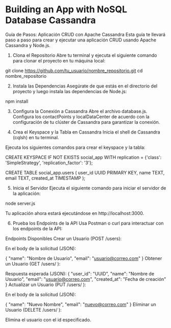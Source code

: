 # Building an App with NoSQL Database Cassandra

Guía de Pasos: Aplicación CRUD con Apache Cassandra
Esta guía te llevará paso a paso para crear y ejecutar una aplicación CRUD usando Apache Cassandra y Node.js.

1. Clona el Repositorio
Abre tu terminal y ejecuta el siguiente comando para clonar el proyecto en tu máquina local:

git clone https://github.com/tu_usuario/nombre_repositorio.git
cd nombre_repositorio

2. Instala las Dependencias
Asegúrate de que estás en el directorio del proyecto y luego instala las dependencias de Node.js:

npm install

3. Configura la Conexión a Cassandra
Abre el archivo database.js.
Configura los contactPoints y localDataCenter de acuerdo con la configuración de tu clúster de Cassandra para garantizar la conexión.

5. Crea el Keyspace y la Tabla en Cassandra
Inicia el shell de Cassandra (cqlsh) en tu terminal.

Ejecuta los siguientes comandos para crear el keyspace y la tabla:

CREATE KEYSPACE IF NOT EXISTS social_app
WITH replication = {'class': 'SimpleStrategy', 'replication_factor': '3'};

CREATE TABLE social_app.users (
  user_id UUID PRIMARY KEY,
  name TEXT,
  email TEXT,
  created_at TIMESTAMP
);

5. Inicia el Servidor
Ejecuta el siguiente comando para iniciar el servidor de la aplicación:

node server.js

Tu aplicación ahora estará ejecutándose en http://localhost:3000.

6. Prueba los Endpoints de la API
Usa Postman o curl para interactuar con los endpoints de la API:

Endpoints Disponibles
Crear un Usuario (POST /users):

En el body de la solicitud (JSON):

{
  "name": "Nombre de Usuario",
  "email": "usuario@correo.com"
}
Obtener un Usuario (GET /users/
):

Respuesta esperada (JSON):
{
  "user_id": "UUID",
  "name": "Nombre de Usuario",
  "email": "usuario@correo.com",
  "created_at": "Fecha de creación"
}
Actualizar un Usuario (PUT /users/
):

En el body de la solicitud (JSON):

{
  "name": "Nuevo Nombre",
  "email": "nuevo@correo.com"
}
Eliminar un Usuario (DELETE /users/
):

Elimina el usuario con el id especificado.
